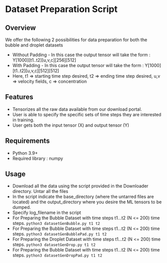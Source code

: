 # Dataset Preparation Script

## Overview
We offer the following 2 possibilities for data preparation for both the bubble and droplet datasets
- Without Padding - In this case the output tensor will take the form : Y[1000][t1..t2][u,v,c][256][512]
- With Padding - In this case the output tensor will take the form : Y[1000][t1..t2][u,v,c][512][512]
- Here, t1 => starting time step desired, t2 => ending time step desired, u,v => velocity fields, c => concentration


## Features

- Tensorizes all the raw data available from our download portal.
- User is able to specify the specific sets of time steps they are interested in training.
- User gets both the input tensor (X) and output tensor (Y)

## Requirements

- Python 3.9+
- Required library : numpy

## Usage
- Download all the data using the script provided in the Downloader directory. Untar all the files
- In the script indicate the base\_directory (where the untarred files are located) and the output\_directory where you desire the ML tensors to be dumped.
- Specify log\_filename in the script
- For Preparing the Bubble Dataset with time steps t1...t2 (N <= 200) time steps. ```python3 datasetGenBubble.py t1 t2```
- For Preparing the Bubble Dataset with time steps t1...t2 (N <= 200) time steps. ```python3 datasetGenBubblePad.py t1 t2```
- For Preparing the Droplet Dataset with time steps t1...t2 (N <= 200) time steps. ```python3 datasetGenDrop.py t1 t2```
- For Preparing the Bubble Dataset with time steps t1...t2 (N <= 200) time steps. ```python3 datasetGenDropPad.py t1 t2```

